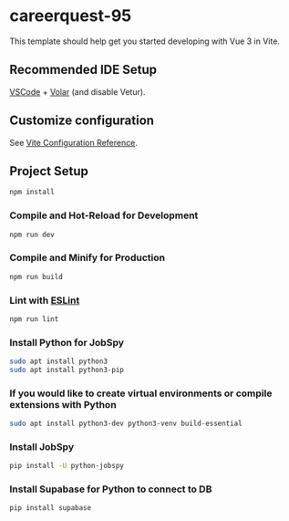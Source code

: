 # careerquest-95

This template should help get you started developing with Vue 3 in Vite.

## Recommended IDE Setup

[VSCode](https://code.visualstudio.com/) + [Volar](https://marketplace.visualstudio.com/items?itemName=Vue.volar) (and disable Vetur).

## Customize configuration

See [Vite Configuration Reference](https://vite.dev/config/).

## Project Setup

```sh
npm install
```

### Compile and Hot-Reload for Development

```sh
npm run dev
```

### Compile and Minify for Production

```sh
npm run build
```

### Lint with [ESLint](https://eslint.org/)

```sh
npm run lint
```

### Install Python for JobSpy

```sh
sudo apt install python3
sudo apt install python3-pip
```

### If you would like to create virtual environments or compile extensions with Python

```sh
sudo apt install python3-dev python3-venv build-essential
```

### Install JobSpy

```sh
pip install -U python-jobspy
```

### Install Supabase for Python to connect to DB

```sh
pip install supabase
```
